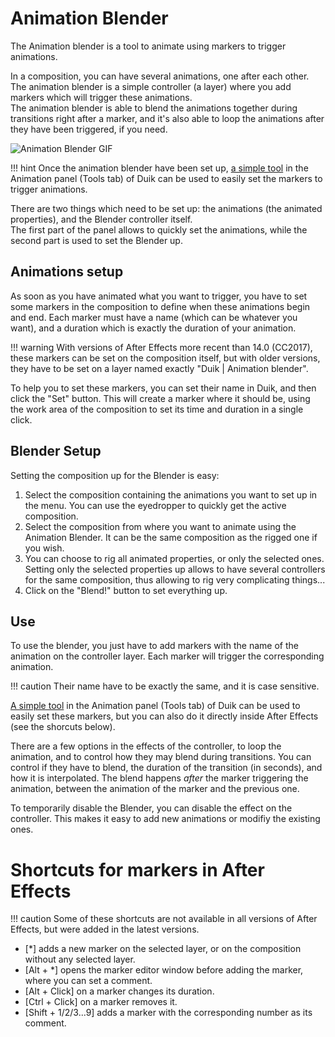 # Animation Blender

The Animation blender is a tool to animate using markers to trigger animations.

In a composition, you can have several animations, one after each other.  
The animation blender is a simple controller (a layer) where you add markers which will trigger these animations.  
The animation blender is able to blend the animations together during transitions right after a marker, and it's also able to loop the animations after they have been triggered, if you need.

![Animation Blender GIF](https://rainboxprod.coop/rainbox/wp-content/uploads/animation-blender-2.gif)

!!! hint
    Once the animation blender have been set up, [a simple tool](animation-blender.md) in the Animation panel (Tools tab) of Duik can be used to easily set the markers to trigger animations.

There are two things which need to be set up: the animations (the animated properties), and the Blender controller itself.  
The first part of the panel allows to quickly set the animations, while the second part is used to set the Blender up.

## Animations setup

As soon as you have animated what you want to trigger, you have to set some markers in the composition to define when these animations begin and end. Each marker must have a name (which can be whatever you want), and a duration which is exactly the duration of your animation.

!!! warning
    With versions of After Effects more recent than 14.0 (CC2017), these markers can be set on the composition itself, but with older versions, they have to be set on a layer named exactly "Duik | Animation blender".

To help you to set these markers, you can set their name in Duik, and then click the "Set" button. This will create a marker where it should be, using the work area of the composition to set its time and duration in a single click.

## Blender Setup

Setting the composition up for the Blender is easy:  

1. Select the composition containing the animations you want to set up in the menu. You can use the eyedropper to quickly get the active composition.
2. Select the composition from where you want to animate using the Animation Blender. It can be the same composition as the rigged one if you wish.
3. You can choose to rig all animated properties, or only the selected ones. Setting only the selected properties up allows to have several controllers for the same composition, thus allowing to rig very complicating things...
4. Click on the "Blend!" button to set everything up.

## Use

To use the blender, you just have to add markers with the name of the animation on the controller layer. Each marker will trigger the corresponding animation.

!!! caution
    Their name have to be exactly the same, and it is case sensitive.

[A simple tool](animation-blender.md) in the Animation panel (Tools tab) of Duik can be used to easily set these markers, but you can also do it directly inside After Effects (see the shorcuts below).

There are a few options in the effects of the controller, to loop the animation, and to control how they may blend during transitions. You can control if they have to blend, the duration of the transition (in seconds), and how it is interpolated. The blend happens *after* the marker triggering the animation, between the animation of the marker and the previous one.

To temporarily disable the Blender, you can disable the effect on the controller. This makes it easy to add new animations or modifiy the existing ones.

# Shortcuts for markers in After Effects

!!! caution
    Some of these shortcuts are not available in all versions of After Effects, but were added in the latest versions.

- [*] adds a new marker on the selected layer, or on the composition without any selected layer.
- [Alt + *] opens the marker editor window before adding the marker, where you can set a comment.
- [Alt + Click] on a marker changes its duration.
- [Ctrl + Click] on a marker removes it.
- [Shift + 1/2/3...9] adds a marker with the corresponding number as its comment.
